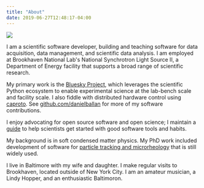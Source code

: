 ```yaml
---
title: "About"
date: 2019-06-27T12:48:17-04:00
---
```


<img src="/static/images/dan-allan.png" class="pull-right" />

I am a scientific software developer, building and teaching software for data
acquisition, data management, and scientific data analysis. I am employed at
Brookhaven National Lab's National Synchrotron Light Source II, a Department of
Energy facility that supports a broad range of scientific research.

My primary work is the [Bluesky Project](http://blueskyproject.io), which
leverages the scientific Python ecosystem to enable experimental science at the
lab-bench scale and facility scale. I also fiddle with distributed hardware
control using [caproto](https://caproto.github.io/caproto). See
[github.com/danielballan](https://github.com/danielballan/) for more of my
software contributions.

I enjoy advocating for open source software and open science; I maintain a
[guide](https://nsls-ii.github.io/scientific-python-cookiecutter/) to help
scientists get started with good software tools and habits.

My background is in soft condensed matter physics. My PhD work included
development of software for
[particle tracking and microrheology](https://soft-matter.github.io/trackpy/v0.4.1/)
that is still widely used.

I live in Baltimore with my wife and daughter. I make regular visits to
Brookhaven, located outside of New York City. I am an amateur musician, a Lindy
Hopper, and an enthusiastic Baltimoron.

